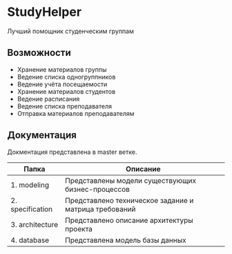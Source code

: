# StudyHelper

Лучший помощник студенческим группам

## Возможности

- Хранение материалов группы
- Ведение списка одногруппников
- Ведение учёта посещаемости
- Хранение материалов студентов
- Ведение расписания
- Ведение списка преподавателя
- Отправка материалов преподавателям

## Документация

Докментация представлена в master ветке. 

|       Папка     |                       Описание                        |
|-----------------|-------------------------------------------------------|
|1. modeling      | Представлены модели существующих бизнес-процессов     |
|2. specification | Представлено техническое задание и матрица требований |
|3. architecture  | Представлено описание архитектуры проекта             |
|4. database      | Представлена модель базы данных                       |

